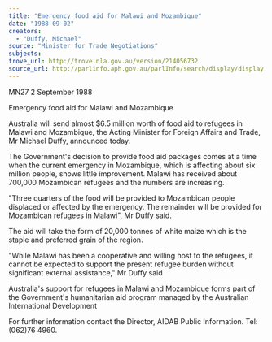 ```yaml
---
title: "Emergency food aid for Malawi and Mozambique"
date: "1988-09-02"
creators:
  - "Duffy, Michael"
source: "Minister for Trade Negotiations"
subjects:
trove_url: http://trove.nla.gov.au/version/214056732
source_url: http://parlinfo.aph.gov.au/parlInfo/search/display/display.w3p;query=Id%3A%22media/pressrel/HPR09030274%22
---
```


 MN27 2 September 1988

 Emergency food aid for Malawi and Mozambique

 Australia will send almost $6.5 million worth of food aid to refugees in Malawi and  Mozambique, the Acting Minister for Foreign Affairs and Trade, Mr Michael  Duffy, announced today.

 The Government's decision to provide food aid packages comes at a time when the  current emergency in Mozambique, which is affecting about six million people,  shows little improvement. Malawi has received about 700,000 Mozambican  refugees and the numbers are increasing.

 "Three quarters of the food will be provided to Mozambican people displaced or  affected by the emergency. The remainder will be provided for Mozambican  refugees in Malawi", Mr Duffy said.

 The aid will take the form of 20,000 tonnes of white maize which is the staple and  preferred grain of the region.

 "While Malawi has been a cooperative and willing host to the refugees, it cannot be  expected to support the present refugee burden without significant external  assistance," Mr Duffy said

 Australia's support for refugees in Malawi and Mozambique forms part of the  Government's humanitarian aid program managed by the Australian International  Development

 For further information contact the Director, AIDAB Public Information. Tel:  (062)76 4960.

